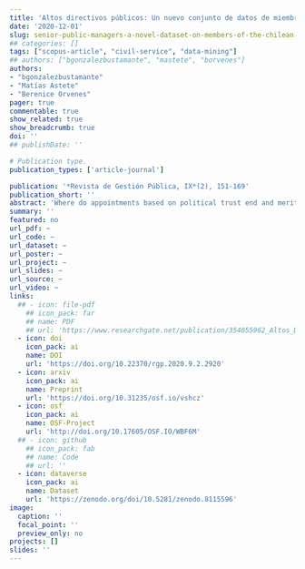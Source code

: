 ```yaml
---
title: 'Altos directivos públicos: Un nuevo conjunto de datos de miembros del servicio civil chileno'
date: '2020-12-01'
slug: senior-public-managers-a-novel-dataset-on-members-of-the-chilean-civil-service
## categories: []
tags: ["scopus-article", "civil-service", "data-mining"]
## authors: ["bgonzalezbustamante", "mastete", "borvenes"]
authors:
- "bgonzalezbustamante"
- "Matías Astete"
- "Berenice Orvenes"
pager: true
commentable: true
show_related: true
show_breadcrumb: true
doi: ''
## publishDate: ''

# Publication type.
publication_types: ['article-journal']

publication: '*Revista de Gestión Pública, IX*(2), 151-169'
publication_short: ''
abstract: 'Where do appointments based on political trust end and meritocratic recruitments begin? This question dates to the end of the nineteenth century and is linked to civil service systems’ modernisation processes in the twentieth century. The Chilean civil service has been an example of modernisation in Latin America over the past decades, however, the existing evidence is descriptive and mainly evaluates its coverage. There is no clear, systematic empirical evidence on its stability. This paper presents a novel data set of senior public managers in Chile during the 2009-2017 period. The focus of this methodological article is demonstrating how data mining and machine learning processes could be useful in order to create the data set and its potential applications. First, we present how we created and validated this data set. Then, we present some descriptive applications and nonparametric survival estimates with Kaplan-Meier curves. We hope that this data set will be a relevant resource for deepening understanding of the Chilean civil service and making different comparisons to extend this research line on political and government personnel.'
summary: ''
featured: no
url_pdf: ~
url_code: ~
url_dataset: ~
url_poster: ~
url_project: ~
url_slides: ~
url_source: ~
url_video: ~
links:
  ## - icon: file-pdf
    ## icon_pack: far
    ## name: PDF
    ## url: 'https://www.researchgate.net/publication/354055962_Altos_Directivos_Publicos_Un_nuevo_conjunto_de_datos_de_miembros_del_servicio_civil_chileno'
  - icon: doi
    icon_pack: ai
    name: DOI
    url: 'https://doi.org/10.22370/rgp.2020.9.2.2920'
  - icon: arxiv
    icon_pack: ai
    name: Preprint
    url: 'https://doi.org/10.31235/osf.io/vshcz'
  - icon: osf
    icon_pack: ai
    name: OSF-Project
    url: 'http://doi.org/10.17605/OSF.IO/WBF6M'
  ## - icon: github
    ## icon_pack: fab
    ## name: Code
    ## url: ''
  - icon: dataverse
    icon_pack: ai
    name: Dataset
    url: 'https://zenodo.org/doi/10.5281/zenodo.8115596'
image:
  caption: ''
  focal_point: ''
  preview_only: no
projects: []
slides: ''
---
```

